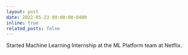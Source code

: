 ```yaml
---
layout: post
date: 2022-05-23 09:00:00-0400
inline: true
related_posts: false
---
```


Started Machine Learning Internship at the ML Platform team at Netflix.
